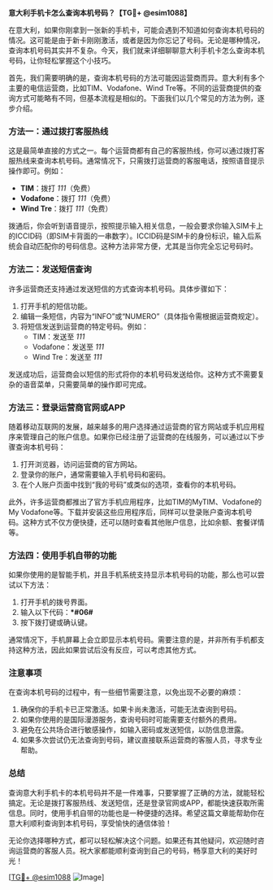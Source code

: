 **意大利手机卡怎么查询本机号码？【TG💪+ @esim1088】**

在意大利，如果你刚拿到一张新的手机卡，可能会遇到不知道如何查询本机号码的情况。这可能是由于新卡刚刚激活，或者是因为你忘记了号码。无论是哪种情况，查询本机号码其实并不复杂。今天，我们就来详细聊聊意大利手机卡怎么查询本机号码，让你轻松掌握这个小技巧。

首先，我们需要明确的是，查询本机号码的方法可能因运营商而异。意大利有多个主要的电信运营商，比如TIM、Vodafone、Wind Tre等。不同的运营商提供的查询方式可能略有不同，但基本流程是相似的。下面我们以几个常见的方法为例，逐步介绍。

### 方法一：通过拨打客服热线

这是最简单直接的方式之一。每个运营商都有自己的客服热线，你可以通过拨打客服热线来查询本机号码。通常情况下，只需拨打运营商的客服电话，按照语音提示操作即可。例如：

- **TIM**：拨打 *111*（免费）
- **Vodafone**：拨打 *111*（免费）
- **Wind Tre**：拨打 *111*（免费）

拨通后，你会听到语音提示，按照提示输入相关信息，一般会要求你输入SIM卡上的ICCID码（即SIM卡背面的一串数字）。ICCID码是SIM卡的身份标识，输入后系统会自动匹配你的号码信息。这种方法非常方便，尤其是当你完全忘记号码时。

### 方法二：发送短信查询

许多运营商还支持通过发送短信的方式查询本机号码。具体步骤如下：

1. 打开手机的短信功能。
2. 编辑一条短信，内容为“INFO”或“NUMERO”（具体指令需根据运营商规定）。
3. 将短信发送到运营商的特定号码。例如：
   - TIM：发送至 *111*
   - Vodafone：发送至 *111*
   - Wind Tre：发送至 *111*

发送成功后，运营商会以短信的形式将你的本机号码发送给你。这种方式不需要复杂的语音菜单，只需要简单的操作即可完成。

### 方法三：登录运营商官网或APP

随着移动互联网的发展，越来越多的用户选择通过运营商的官方网站或手机应用程序来管理自己的账户信息。如果你已经注册了运营商的在线服务，可以通过以下步骤查询本机号码：

1. 打开浏览器，访问运营商的官方网站。
2. 登录你的账户，通常需要输入手机号码和密码。
3. 在个人账户页面中找到“我的号码”或类似的选项，查看你的本机号码。

此外，许多运营商都推出了官方手机应用程序，比如TIM的MyTIM、Vodafone的My Vodafone等。下载并安装这些应用程序后，同样可以登录账户查询本机号码。这种方式不仅方便快捷，还可以随时查看其他账户信息，比如余额、套餐详情等。

### 方法四：使用手机自带的功能

如果你使用的是智能手机，并且手机系统支持显示本机号码的功能，那么也可以尝试以下方法：

1. 打开手机的拨号界面。
2. 输入以下代码：**\*#06#**
3. 按下拨打键或确认键。

通常情况下，手机屏幕上会立即显示本机号码。需要注意的是，并非所有手机都支持这种方法，因此如果尝试后没有反应，可以考虑其他方式。

### 注意事项

在查询本机号码的过程中，有一些细节需要注意，以免出现不必要的麻烦：

1. 确保你的手机卡已正常激活。如果卡尚未激活，可能无法查询到号码。
2. 如果你使用的是国际漫游服务，查询号码时可能需要支付额外的费用。
3. 避免在公共场合进行敏感操作，如输入密码或发送短信，以防信息泄露。
4. 如果多次尝试仍无法查询到号码，建议直接联系运营商的客服人员，寻求专业帮助。

### 总结

查询意大利手机卡的本机号码并不是一件难事，只要掌握了正确的方法，就能轻松搞定。无论是拨打客服热线、发送短信，还是登录官网或APP，都能快速获取所需信息。同时，使用手机自带的功能也是一种便捷的选择。希望这篇文章能帮助你在意大利顺利查询到本机号码，享受愉快的通信体验！

无论你选择哪种方式，都可以轻松解决这个问题。如果还有其他疑问，欢迎随时咨询运营商的客服人员。祝大家都能顺利查询到自己的号码，畅享意大利的美好时光！

[[TG💪+ @esim1088](https://t.me/s/esim1088) ![Image](https://i.postimg.cc/4NQfJmqS/Snipaste-2025-05-13-00-14-12.png)]